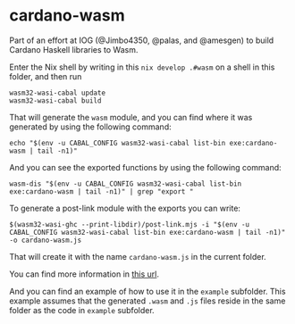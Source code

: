 # cardano-wasm

Part of an effort at IOG (@Jimbo4350, @palas, and @amesgen) to build Cardano Haskell libraries to Wasm.

Enter the Nix shell by writing in this `nix develop .#wasm` on a shell in this folder, and then run

```console
wasm32-wasi-cabal update
wasm32-wasi-cabal build
```

That will generate the `wasm` module, and you can find where it was generated by using the following command:

```console
echo "$(env -u CABAL_CONFIG wasm32-wasi-cabal list-bin exe:cardano-wasm | tail -n1)"
```

And you can see the exported functions by using the following command:

```console
wasm-dis "$(env -u CABAL_CONFIG wasm32-wasi-cabal list-bin exe:cardano-wasm | tail -n1)" | grep "export "
```

To generate a post-link module with the exports you can write:

```console
$(wasm32-wasi-ghc --print-libdir)/post-link.mjs -i "$(env -u CABAL_CONFIG wasm32-wasi-cabal list-bin exe:cardano-wasm | tail -n1)" -o cardano-wasm.js
```

That will create it with the name `cardano-wasm.js` in the current folder.

You can find more information in [this url](https://ghc.gitlab.haskell.org/ghc/doc/users_guide/wasm.html).

And you can find an example of how to use it in the `example` subfolder. This example assumes that the generated `.wasm` and `.js` files reside in the same folder as the code in `example` subfolder.

